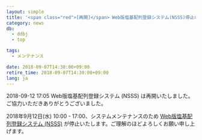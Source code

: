 ```yaml
---
layout: simple
title: '<span class="red">[再開]</span> Web版塩基配列登録システム(NSSS)停止のおしらせ (9/12(水)10:00～17:00)'
category: news
db:
  - ddbj
  - top

tags:
  - メンテナンス

date: 2018-09-07T14:30:00+09:00
retire_time: 2018-09-07T14:30:00+09:00
lang: ja
---
```


<p><span class="red">2018-09-12 17:05 Web版塩基配列登録システム (NSSS) は再開いたしました。ご協力いただきありがとうございました。</span></p>

<p>2018年9月12日(水) 10:00 - 17:00、システムメンテナンスのため <a href="/ddbj/web-submission.html">Web版塩基配列登録システム (NSSS)</a> が停止いたします。ご理解のほどよろしくお願い申し上げます。</p>

